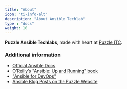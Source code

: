 ```yaml
---
title: "About"
icon: "ti-info-alt"
description: "About Ansible Techlab"
type : "docs"
weight: 10
---
```


**Puzzle Ansible Techlabs**, made with heart at [Puzzle ITC](https://puzzle.ch).

### Additional information

* [Official Ansible Docs](https://docs.ansible.com/)
* [O’Reilly’s "Ansible: Up and Running" book](https://www.ansiblebook.com/)
* ["Ansible for DevOps"](https://www.ansiblefordevops.com/)
* [Ansible Blog Posts on the Puzzle Website](https://www.puzzle.ch/de/blog/categories/technologien/ansible)
